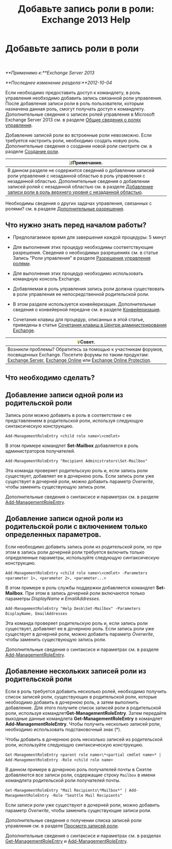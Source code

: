 ﻿---
title: 'Добавьте запись роли в роли: Exchange 2013 Help'
TOCTitle: Добавьте запись роли в роли
ms:assetid: 30cd37bc-b3e8-4f39-a8ba-a4c20b1b27b7
ms:mtpsurl: https://technet.microsoft.com/ru-ru/library/Dd335180(v=EXCHG.150)
ms:contentKeyID: 50487750
ms.date: 05/22/2018
mtps_version: v=EXCHG.150
ms.translationtype: MT
---

# Добавьте запись роли в роли

 

_**Применимо к:**Exchange Server 2013_

_**Последнее изменение раздела:**2012-10-04_

Если необходимо предоставить доступ к командлету, в роль управления необходимо добавить запись связанной роли управления. После добавления записи роли в роль пользователи, которым назначена данная роль, смогут получать доступ к командлету. Дополнительные сведения о записях ролей управления в Microsoft Exchange Server 2013 см. в разделе [Общие сведения о ролях управления](understanding-management-roles-exchange-2013-help.md).

Добавление записей роли во встроенные роли невозможно. Если требуется настроить роли, необходимо создать новую роль. Дополнительные сведения о создании новой роли смотрите см. в разделе [Создание роли](create-a-role-exchange-2013-help.md).

<table>
<thead>
<tr class="header">
<th><img src="images/JJ126620.note(EXCHG.150).gif" title="Примечание" alt="Примечание" />Примечание.</th>
</tr>
</thead>
<tbody>
<tr class="odd">
<td>В данном разделе не содержится сведений о добавлении записей роли управления с незаданной областью в роль управления с незаданной областью. Дополнительные сведения о добавлении записей ролей с незаданной областью см. в разделе <a href="add-a-role-entry-to-an-unscoped-top-level-role-exchange-2013-help.md">Добавление записи роли в роль верхнего уровня с незаданной областью</a>.</td>
</tr>
</tbody>
</table>


Необходимы сведения о других задачах управления, связанных с ролями? см. в разделе [Дополнительные разрешения](advanced-permissions-exchange-2013-help.md).

## Что нужно знать перед началом работы?

  - Предполагаемое время для завершения каждой процедуры: 5 минут

  - Для выполнения этих процедур необходимы соответствующие разрешения. Сведения о необходимых разрешениях см. в статье Запись "Роли управления" в разделе [Разрешения управления ролями](role-management-permissions-exchange-2013-help.md).

  - Для выполнения этих процедур необходимо использовать командную консоль Exchange.

  - Добавляемая в роль управления запись роли должна существовать в роли управления ее непосредственной родительской роли.

  - В этом разделе используется конвейеризация. Дополнительные сведения о конвейерной передаче см. в разделе [Конвейеризация](https://technet.microsoft.com/ru-ru/library/aa998260\(v=exchg.150\)).

  - Сочетания клавиш для процедур, описанных в этой статье, приведены в статье [Сочетания клавиш в Центре администрирования Exchange](keyboard-shortcuts-in-the-exchange-admin-center-exchange-online-protection-help.md).

<table>
<thead>
<tr class="header">
<th><img src="images/Bb124558.tip(EXCHG.150).gif" title="Совет" alt="Совет" />Совет.</th>
</tr>
</thead>
<tbody>
<tr class="odd">
<td>Возникли проблемы? Обратитесь за помощью к участникам форумов, посвященных Exchange. Посетите форумы по таким продуктам: <a href="https://go.microsoft.com/fwlink/p/?linkid=60612">Exchange Server</a>, <a href="https://go.microsoft.com/fwlink/p/?linkid=267542">Exchange Online</a> или <a href="https://go.microsoft.com/fwlink/p/?linkid=285351">Exchange Online Protection</a>.</td>
</tr>
</tbody>
</table>


## Что необходимо сделать?

## Добавление записи одной роли из родительской роли

Запись роли можно добавить в роль в соответствии с ее представлением в родительской роли, используя следующую синтаксическую конструкцию.

    Add-ManagementRoleEntry <child role name>\<cmdlet>

В этом примере командлет **Set-Mailbox** добавляется в роль администраторов получателей.

    Add-ManagementRoleEntry "Recipient Administrators\Set-Mailbox"

Эта команда проверяет родительскую роль и, если запись роли существует, добавляет ее в дочернюю роль. Если запись роли уже существует в дочерней роли, можно добавить параметр *Overwrite*, чтобы заменить существующую запись роли.

Дополнительные сведения о синтаксисе и параметрах см. в разделе [Add-ManagementRoleEntry](https://technet.microsoft.com/ru-ru/library/dd351236\(v=exchg.150\)).

## Добавление записи одной роли из родительской роли с включением только определенных параметров.

Если необходимо добавить запись роли из родительской роли, но при этом в запись роли дочерней роли требуется включить только определенные параметры, используйте следующую синтаксическую конструкцию.

    Add-ManagementRoleEntry <child role name>\<cmdlet> -Parameters <parameter 1>, <parameter 2>, <parameter...>

В этом примере в роль службы поддержки добавляется командлет **Set-Mailbox**. При этом в запись дочерней роли включаются только параметры *DisplayName* и *EmailAddresses*.

    Add-ManagementRoleEntry "Help Desk\Set-Mailbox" -Parameters DisplayName, EmailAddresses

Эта команда проверяет родительскую роль и, если запись роли существует, добавляет ее в дочернюю роль. Если запись роли уже существует в дочерней роли, можно добавить параметр *Overwrite*, чтобы заменить существующую запись роли.

Дополнительные сведения о синтаксисе и параметрах см. в разделе [Add-ManagementRoleEntry](https://technet.microsoft.com/ru-ru/library/dd351236\(v=exchg.150\)).

## Добавление нескольких записей роли из родительской роли

Если в роль требуется добавить несколько ролей, необходимо получить список записей роли, существующих в родительcкой роли, которые необходимо добавить в дочернюю роль, а затем выполнить добавление. Для этого получите список записей роли в родительской роли, используя командлет**Get-ManagementRoleEntry**. Затем передайте выходные данные командлета **Get-ManagementRoleEntry** в командлет **Add-ManagementRoleEntry**. Чтобы получить несколько записей роли, необходимо использовать подстановочный знак (\*).

Чтобы добавить в дочернюю роль несколько записей из родительской роли, используйте следующую синтаксическую конструкцию.

    Get-ManagementRoleEntry <parent role name>\*<partial cmdlet name>* | Add-ManagementRoleEntry -Role <child role name>

В данном примере в дочернюю роль получателей почты в Сиэтле добавляются все записи роли, содержащие строку `Mailbox` в имени командлета родительской роли получателей почты.

    Get-ManagementRoleEntry "Mail Recipients\*Mailbox*" | Add-ManagementRoleEntry -Role "Seattle Mail Recipients"

Если записи роли уже существуют в дочерней роли, можно добавить параметр *Overwrite*, чтобы заменить существующие записи роли.

Дополнительные сведения о получении списка записей роли управления см. в разделе [Просмотр записей роли](view-role-entries-exchange-2013-help.md).

Дополнительные сведения о синтаксисе и параметрах см. в разделах [Get-ManagementRoleEntry](https://technet.microsoft.com/ru-ru/library/dd335210\(v=exchg.150\)) и [Add-ManagementRoleEntry](https://technet.microsoft.com/ru-ru/library/dd351236\(v=exchg.150\)).

